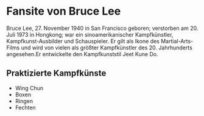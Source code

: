 # Fansite von Bruce Lee
Bruce Lee, 27. November 1940 in San Francisco geboren; verstorben am 20. Juli 1973 in Hongkong; war ein sinoamerikanischer Kampfkünstler, Kampfkunst-Ausbilder und Schauspieler. Er gilt als Ikone des Martial-Arts-Films und wird von vielen als größter Kampfkünstler des 20. Jahrhunderts angesehen.Er entwickelte den Kampfkunststil Jeet Kune Do.
## Praktizierte Kampfkünste
* Wing Chun
* Boxen
* Ringen
* Fechten